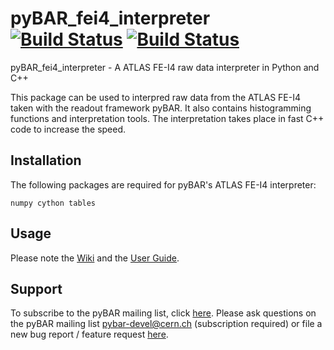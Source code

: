 
# pyBAR_fei4_interpreter [![Build Status](https://travis-ci.org/SiLab-Bonn/pyBAR_fei4_interpreter.svg?branch=master)](https://travis-ci.org/SiLab-Bonn/pyBAR_fei4_interpreter) [![Build Status](https://ci.appveyor.com/api/projects/status/github/SiLab-Bonn/pyBAR_fei4_interpreter?svg=true)](https://ci.appveyor.com/project/DavidLP/pyBAR_fei4_interpreter-71xwl)

pyBAR_fei4_interpreter - A ATLAS FE-I4 raw data interpreter in Python and C++

This package can be used to interpred raw data from the ATLAS FE-I4 taken with the readout framework pyBAR. It also contains histogramming functions and interpretation tools. The interpretation takes place in fast C++ code to increase the speed.

## Installation

The following packages are required for pyBAR's ATLAS FE-I4 interpreter:
  ```
  numpy cython tables
  ```

## Usage

Please note the [Wiki](https://github.com/SiLab-Bonn/pyBAR/wiki) and the [User Guide](https://github.com/SiLab-Bonn/pyBAR/wiki/User-Guide).

## Support

To subscribe to the pyBAR mailing list, click [here](https://e-groups.cern.ch/e-groups/EgroupsSubscription.do?egroupName=pybar-devel). Please ask questions on the pyBAR mailing list [pybar-devel@cern.ch](mailto:pybar-devel@cern.ch?subject=bug%20report%20%2F%20feature%20request) (subscription required) or file a new bug report / feature request [here](https://github.com/SiLab-Bonn/pyBAR_fei4_interpreter/issues/new).

